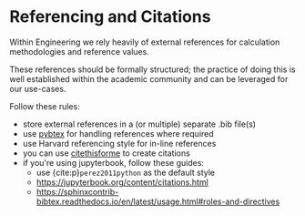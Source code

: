 # Referencing and Citations

Within Engineering we rely heavily of external references for calculation methodologies and reference values. 

These references should be formally structured; the practice of doing this is well established within the academic community and can be leveraged for our use-cases. 

Follow these rules: 
- store external references in a (or multiple) separate .bib file(s)
- use [pybtex](https://pybtex.org/) for handling references where required
- use Harvard referencing style for in-line references
- you can use [citethisforme](https://www.citethisforme.com/) to create citations
- if you're using jupyterbook, follow these guides:
    - use {cite:p}`perez2011python` as the default style
    - https://jupyterbook.org/content/citations.html
    - https://sphinxcontrib-bibtex.readthedocs.io/en/latest/usage.html#roles-and-directives